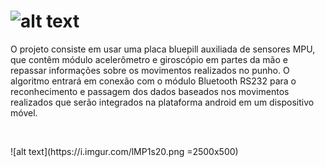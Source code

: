 ![alt text](https://i.imgur.com/EOdQe06.png)
=============
O projeto consiste em usar uma placa bluepill auxiliada de sensores MPU, que contêm módulo acelerômetro e giroscópio em partes da mão e repassar informações sobre os movimentos realizados no punho. O algoritmo entrará em conexão com o módulo Bluetooth RS232 para o reconhecimento e passagem dos dados baseados nos movimentos realizados que serão integrados na plataforma android em um dispositivo móvel.
<p>&nbsp;</p>
![alt text](https://i.imgur.com/lMP1s20.png =2500x500)
